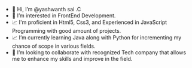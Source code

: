 - 👋 Hi, I’m @yashwanth sai .C
- 👀 I’m interested in FrontEnd Development.
- 📈 I'm proficient in Html5, Css3, and Experienced in JavaScript Programming with good amount of projects.
- 📈 I’m currently learning Java along with Python for incrementing my chance of scope in various fields.
- 💞️ I’m looking to collaborate with recognized Tech company that allows me to enhance my skills and improve in the field.


<!---
yashwanth-cd/yashwanth-cd is a ✨ special ✨ repository because its `README.md` (this file) appears on your GitHub profile.
You can click the Preview link to take a look at your changes.
--->

